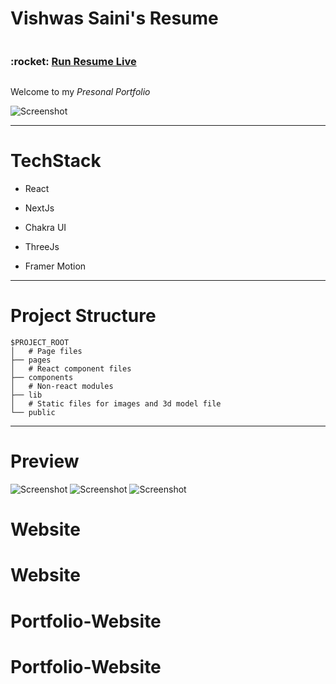 
  

# Vishwas Saini's Resume

<div style="display:flex;flex-direction:row; justify-content; space-between;width:100%">
  <h3>:rocket: <a  target="_blank" href="https://vishwas-saini-portfolio.vercel.app/"> Run Resume Live </a></h3>  
</div>

Welcome to my *Presonal Portfolio*

![Screenshot](https://github.com/Vishwas-10/Vishwas-s-Portfolio/blob/main/preview/p1.png)

 
---
# TechStack

- React

- NextJs

- Chakra UI

- ThreeJs

- Framer Motion

---
# Project Structure

```
$PROJECT_ROOT
│   # Page files
├── pages
│   # React component files
├── components
│   # Non-react modules
├── lib
│   # Static files for images and 3d model file
└── public
```
----
# Preview
![Screenshot](https://github.com/Vishwas-10/Vishwas-s-Portfolio/blob/main/preview/p2.png)
![Screenshot](https://github.com/Vishwas-10/Vishwas-s-Portfolio/blob/main/preview/p3.png)
![Screenshot](https://github.com/Vishwas-10/Vishwas-s-Portfolio/blob/main/preview/p4.png)


# Website
# Website
# Portfolio-Website
# Portfolio-Website
